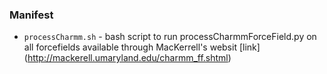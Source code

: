 ### Manifest
* `processCharmm.sh` - bash script to run processCharmmForceField.py on all forcefields available through MacKerrell's websit
[link] (http://mackerell.umaryland.edu/charmm_ff.shtml)
